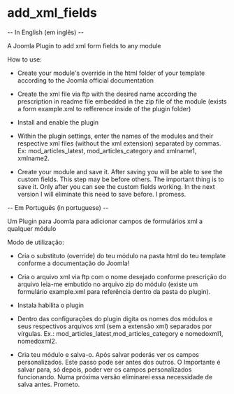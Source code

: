 # add_xml_fields

-- In English (em inglês) --

A Joomla Plugin to add xml form fields to any module

How to use:

- Create your module's override in the html folder of your template according to the Joomla official documentation

- Create the xml file via ftp with the desired name according the prescription in readme file embedded in the zip file of the module (exists a form example.xml to refference inside of the plugin folder)

- Install and enable the plugin

- Within the plugin settings, enter the names of the modules and their respective xml files (without the xml extension) separated by commas. Ex: mod_articles_latest, mod_articles_category and xmlname1, xmlname2.

- Create your module and save it. After saving you will be able to see the custom fields. This step may be before others. The important thing is to save it. Only after you can see the custom fields working. In the next version I will eliminate this need to save before. I promess.

-- Em Português (in portuguese) --

Um Plugin para Joomla para adicionar campos de formulários xml a qualquer módulo

Modo de utilização:

- Cria o substituto (override) do teu módulo na pasta html do teu template conforme a documentação do Joomla!

- Cria o arquivo xml via ftp com o nome desejado conforme prescrição do arquivo leia-me embutido no arquivo zip do módulo (existe um formulário example.xml para referência dentro da pasta do plugin). 

- Instala habilita o plugin

- Dentro das configurações do plugin digita os nomes dos módulos e seus respectivos arquivos xml (sem a extensão xml) separados por vírgulas. Ex.: mod_articles_latest,mod_articles_category e nomedoxml1, nomedoxml2.

- Cria teu módulo e salva-o. Após salvar poderás ver os campos personalizados. Este passo pode ser antes dos outros. O Importante é salvar para, só depois, poder ver os campos personalizados funcionando. Numa próxima versão eliminarei essa necessidade de salva antes. Prometo.
